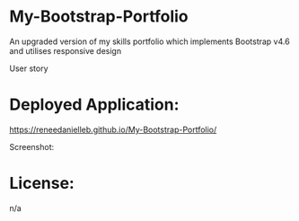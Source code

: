 # My-Bootstrap-Portfolio
An upgraded version of my skills portfolio which implements Bootstrap v4.6 and utilises responsive design

User story

# Deployed Application:
https://reneedanielleb.github.io/My-Bootstrap-Portfolio/

Screenshot:


# License:
n/a
